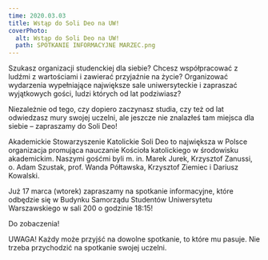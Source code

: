 ```yaml
---
time: 2020.03.03
title: Wstąp do Soli Deo na UW!
coverPhoto:
  alt: Wstąp do Soli Deo na UW!
  path: SPOTKANIE INFORMACYJNE MARZEC.png
---
```

Szukasz organizacji studenckiej dla siebie?
Chcesz współpracować z ludźmi z wartościami i zawierać przyjaźnie na życie? Organizować wydarzenia wypełniające największe sale uniwersyteckie i zapraszać wyjątkowych gości, ludzi których od lat podziwiasz?

Niezależnie od tego, czy dopiero zaczynasz studia, czy też od lat odwiedzasz mury swojej uczelni, ale jeszcze nie znalazłeś tam miejsca dla siebie – zapraszamy do Soli Deo!

Akademickie Stowarzyszenie Katolickie Soli Deo to największa w Polsce organizacja promująca nauczanie Kościoła katolickiego w środowisku akademickim. Naszymi gośćmi byli m. in. Marek Jurek, Krzysztof Zanussi, o. Adam Szustak, prof. Wanda Półtawska, Krzysztof Ziemiec i Dariusz Kowalski.

Już 17 marca (wtorek) zapraszamy na spotkanie informacyjne, które odbędzie się w Budynku Samorządu Studentów Uniwersytetu Warszawskiego w sali 200 o godzinie 18:15!

Do zobaczenia!

UWAGA! Każdy może przyjść na dowolne spotkanie, to które mu pasuje. Nie trzeba przychodzić na spotkanie swojej uczelni.